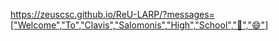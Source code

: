 https://zeuscsc.github.io/ReU-LARP/?messages=["Welcome","To","Clavis","Salomonis","High","School","🎉","😄"]
